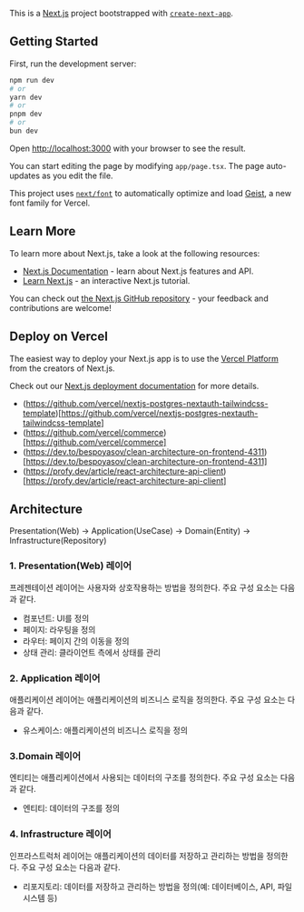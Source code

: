 This is a [Next.js](https://nextjs.org) project bootstrapped with [`create-next-app`](https://nextjs.org/docs/app/api-reference/cli/create-next-app).

## Getting Started

First, run the development server:

```bash
npm run dev
# or
yarn dev
# or
pnpm dev
# or
bun dev
```

Open [http://localhost:3000](http://localhost:3000) with your browser to see the result.

You can start editing the page by modifying `app/page.tsx`. The page auto-updates as you edit the file.

This project uses [`next/font`](https://nextjs.org/docs/app/building-your-application/optimizing/fonts) to automatically optimize and load [Geist](https://vercel.com/font), a new font family for Vercel.

## Learn More

To learn more about Next.js, take a look at the following resources:

- [Next.js Documentation](https://nextjs.org/docs) - learn about Next.js features and API.
- [Learn Next.js](https://nextjs.org/learn) - an interactive Next.js tutorial.

You can check out [the Next.js GitHub repository](https://github.com/vercel/next.js) - your feedback and contributions are welcome!

## Deploy on Vercel

The easiest way to deploy your Next.js app is to use the [Vercel Platform](https://vercel.com/new?utm_medium=default-template&filter=next.js&utm_source=create-next-app&utm_campaign=create-next-app-readme) from the creators of Next.js.

Check out our [Next.js deployment documentation](https://nextjs.org/docs/app/building-your-application/deploying) for more details.

- (https://github.com/vercel/nextjs-postgres-nextauth-tailwindcss-template)[https://github.com/vercel/nextjs-postgres-nextauth-tailwindcss-template]
- (https://github.com/vercel/commerce)[https://github.com/vercel/commerce]
- (https://dev.to/bespoyasov/clean-architecture-on-frontend-4311)[https://dev.to/bespoyasov/clean-architecture-on-frontend-4311]
- (https://profy.dev/article/react-architecture-api-client)[https://profy.dev/article/react-architecture-api-client]

## Architecture

Presentation(Web) -> Application(UseCase) -> Domain(Entity) -> Infrastructure(Repository)

### 1. Presentation(Web) 레이어

프레젠테이션 레이어는 사용자와 상호작용하는 방법을 정의한다. 주요 구성 요소는 다음과 같다.

- 컴포넌트: UI를 정의
- 페이지: 라우팅을 정의
- 라우터: 페이지 간의 이동을 정의
- 상태 관리: 클라이언트 측에서 상태를 관리

### 2. Application 레이어

애플리케이션 레이어는 애플리케이션의 비즈니스 로직을 정의한다. 주요 구성 요소는 다음과 같다.

- 유스케이스: 애플리케이션의 비즈니스 로직을 정의

### 3.Domain 레이어

엔티티는 애플리케이션에서 사용되는 데이터의 구조를 정의한다. 주요 구성 요소는 다음과 같다.

- 엔티티: 데이터의 구조를 정의

### 4. Infrastructure 레이어

인프라스트럭처 레이어는 애플리케이션의 데이터를 저장하고 관리하는 방법을 정의한다. 주요 구성 요소는 다음과 같다.

- 리포지토리: 데이터를 저장하고 관리하는 방법을 정의(예: 데이터베이스, API, 파일 시스템 등)
